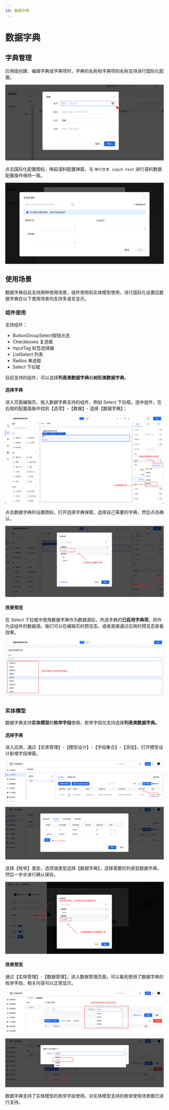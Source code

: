 ```yaml
---
id: 数据字典
---
```


# 数据字典

## 字典管理

应用级创建、编辑字典或字典项时，字典的名称和字典项的名称支持进行国际化配置。

![create-dic](/img/国际化/应用国际化/数据字典/create-dic.png)

点击国际化配置图标，唤起语料配置弹窗，与 `单行文本 input-text` 进行语料数据配置操作保持一致。

![config-corpus](/img/国际化/应用国际化/数据字典/config-corpus.png)



## 使用场景

数据字典目前支持两种使用场景，组件使用和实体模型使用，进行国际化设置后数据字典在以下使用场景均支持多语言显示。

### 组件使用

支持组件：

- ButtonGroupSelect按钮点选
- Checkboxes 复选框
- InputTag 标签选择器
- ListSelect 列表
- Radios 单选框
- Select 下拉框

目前支持的组件，可以选择**列表类数据字典**和**树形类数据字典**。



#### 选择字典

进入页面编辑页，拖入数据字典支持的组件，例如 Select 下拉框。选中组件，在右侧的配置面板中找到【选项】-【数据】- 选择【数据字典】；

![select-dic](/img/国际化/应用国际化/数据字典/select-dic.png)

点击数据字典的设置图标，打开选择字典弹窗，选择自己需要的字典，然后点击确认。

![select-dic-dialog](/img/国际化/应用国际化/数据字典/select-dic-dialog.png)



#### 效果预览

在 Select 下拉框中使用数据字典作为数据源后，所选字典的**已启用字典项**，将作为该组件的数据源。我们可以在编辑页的预览态，或者直接通过应用的预览态查看效果。

![dic-preview](/img/国际化/应用国际化/数据字典/dic-preview.png)



### 实体模型

数据字典支持**实体模型**的**枚举字段**使用，枚举字段仅支持选择**列表类数据字典。**

#### 选择字典

进入应用，通过【实体管理】-【模型设计】-【字段集合】-【添加】，打开模型设计新增字段弹窗。

![model-design-entry](/img/国际化/应用国际化/数据字典/model-design-entry.png)

![field-set-dialog](/img/国际化/应用国际化/数据字典/field-set-dialog.png)



选择【枚举】类型，选项值类型选择【数据字典】，选择需要的列表型数据字典，然后一步步进行确认保存。

![model-select-dic](/img/国际化/应用国际化/数据字典/model-select-dic.png)



#### 效果预览

通过【实体管理】-【数据管理】，进入数据管理页面，可以看到使用了数据字典的枚举字段，相关内容可以正常显示。

![page-dic-preview](/img/国际化/应用国际化/数据字典/page-dic-preview.png)

![dialog-dic-preview](/img/国际化/应用国际化/数据字典/dialog-dic-preview.png)

数据字典支持了实体模型的枚举字段使用，对实体模型支持的枚举使用场景都已进行支持。

